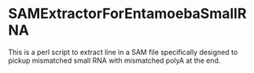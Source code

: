 SAMExtractorForEntamoebaSmallRNA
================================

This is a perl script to extract line in a SAM file specifically designed to pickup mismatched small RNA with mismatched polyA at the end.
